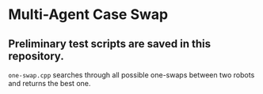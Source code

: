 # Multi-Agent Case Swap

## Preliminary test scripts are saved in this repository.
`one-swap.cpp` searches through all possible one-swaps between two robots and returns the best one.